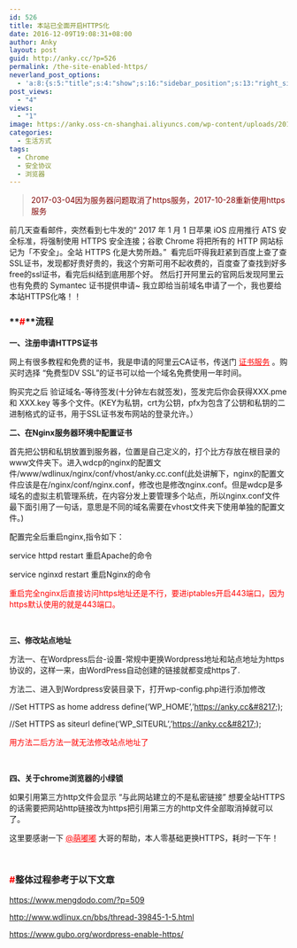 ```yaml
---
id: 526
title: 本站已全面开启HTTPS化
date: 2016-12-09T19:08:31+08:00
author: Anky
layout: post
guid: http://anky.cc/?p=526
permalink: /the-site-enabled-https/
neverland_post_options:
  - 'a:8:{s:5:"title";s:4:"show";s:16:"sidebar_position";s:13:"right_sidebar";s:17:"post_format_video";s:0:"";s:21:"post_format_link_href";s:0:"";s:22:"post_format_link_title";s:0:"";s:22:"post_format_quote_text";s:0:"";s:24:"post_format_quote_author";s:0:"";s:17:"post_format_audio";s:0:"";}'
post_views:
  - "4"
views:
  - "1"
image: https://anky.oss-cn-shanghai.aliyuncs.com/wp-content/uploads/2016/12/https.jpg
categories:
  - 生活方式
tags:
  - Chrome
  - 安全协议
  - 浏览器
---
```

<!--more-->

> <span style="color: #800000;">2017-03-04因为服务器问题取消了https服务，2017-10-28重新使用https服务</span>

前几天查看邮件，突然看到七牛发的“ 2017 年 1 月 1 日苹果 iOS 应用推行 ATS 安全标准，将强制使用 HTTPS 安全连接；谷歌 Chrome 将把所有的 HTTP 网站标记为「不安全」。全站 HTTPS 化是大势所趋。”  看完后吓得我赶紧到百度上查了查SSL证书，发现都好贵好贵的，我这个穷斯可用不起收费的，百度查了查找到好多free的ssl证书，看完后纠结到底用那个好。 然后打开阿里云的官网后发现阿里云也有免费的 Symantec 证书提供申请~ 我立即给当前域名申请了一个，我也要给本站HTTPS化咯！！

### **<span style="color: #ff0000;">#</span>**流程

**一、注册申请HTTPS证书**

网上有很多教程和免费的证书，我是申请的阿里云CA证书，传送门 <span style="color: #ff0000;"><a style="color: #ff0000;" href="https://www.aliyun.com/product/cas?spm=5176.8142029.388261.121.8TO7q4" target="_blank" rel="noopener">证书服务</a> </span>。购买时选择 “<span class="bk-items-item"><span class="bk-items-item-value ">免费型DV SSL”的证书可以给一个域名免费使用一年时间。</span></span>

购买完之后 验证域名-等待签发(十分钟左右就签发)，签发完后你会获得XXX.pme 和 XXX.key 等多个文件。(KEY为私钥，crt为公钥，pfx为包含了公钥和私钥的二进制格式的证书，用于SSL证书发布网站的登录允许。）

**二、在Nginx服务器环境中配置证书**

首先把公钥和私钥放置到服务器，位置是自己定义的，打个比方存放在根目录的www文件夹下。进入wdcp的nginx的配置文件/www/wdlinux/nginx/conf/vhost/anky.cc.conf(此处讲解下，nginx的配置文件应该是在/nginx/conf/nginx.conf，修改也是修改nginx.conf。但是wdcp是多域名的虚拟主机管理系统，在内容分发上要管理多个站点，所以nginx.conf文件最下面引用了一句话，意思是不同的域名需要在vhost文件夹下使用单独的配置文件。)

配置完全后重启nginx,指令如下：

service httpd restart 重启Apache的命令

service nginxd restart 重启Nginx的命令

<span style="color: #ff0000;">重启完全nginx后直接访问https地址还是不行，要进iptables开启443端口，因为https默认使用的就是443端口。</span>

&nbsp;

**三、修改站点地址**

方法一、在Wordpress后台-设置-常规中更换Wordpress地址和站点地址为https协议的，这样一来，由WordPress自动创建的链接就都变成https了.

方法二、进入到Wordpress安装目录下，打开wp-config.php进行添加修改

//Set HTTPS as home address define(&#8216;WP_HOME&#8217;,&#8217;https://anky.cc&#8217;);

//Set HTTPS as siteurl define(&#8216;WP_SITEURL&#8217;,&#8217;https://anky.cc&#8217;);

<span style="color: #ff0000;">用方法二后方法一就无法修改站点地址了</span>

&nbsp;

**四、关于chrome浏览器的小绿锁**

如果引用第三方http文件会显示 “与此网站建立的不是私密链接” 想要全站HTTPS的话需要把网站http链接改为https把引用第三方的http文件全部取消掉就可以了。

这里要感谢一下 <span style="color: #ff0000;"><a style="color: #ff0000;" href="https://www.mengdodo.com/" target="_blank" rel="noopener">@萌嘟嘟</a> </span>大哥的帮助，本人零基础更换HTTPS，耗时一下午！

&nbsp;

### <span style="color: #ff0000;"><strong>#</strong></span>整体过程参考于以下文章

https://www.mengdodo.com/?p=509

http://www.wdlinux.cn/bbs/thread-39845-1-5.html

https://www.gubo.org/wordpress-enable-https/